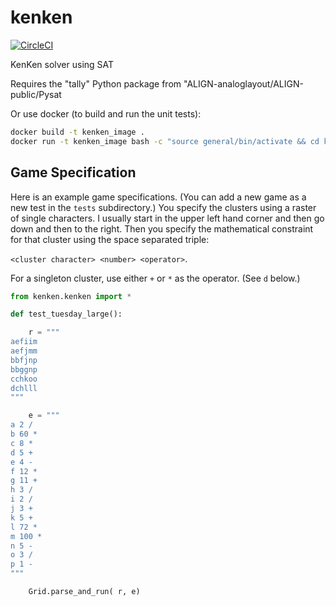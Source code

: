 # kenken
[![CircleCI](https://circleci.com/gh/stevenmburns/kenken.svg?style=svg)](https://circleci.com/gh/stevenmburns/kenken)

KenKen solver using SAT

Requires the "tally" Python package from "ALIGN-analoglayout/ALIGN-public/Pysat

Or use docker (to build and run the unit tests):
```bash
docker build -t kenken_image .
docker run -t kenken_image bash -c "source general/bin/activate && cd kenken && python setup.py test"
```

## Game Specification
Here is an example game specifications. (You can add a new game as a new test in the `tests` subdirectory.)
You specify the clusters using a raster of single characters.
I usually start in the upper left hand corner and then go down and then to the right.
Then you specify the mathematical constraint for that cluster using the space separated triple:

`<cluster character> <number> <operator>`. 

For a singleton cluster, use either `+` or `*` as the operator. (See `d` below.)
```python
from kenken.kenken import *

def test_tuesday_large():

    r = """
aefiim
aefjmm
bbfjnp
bbggnp
cchkoo
dchlll
"""

    e = """
a 2 /
b 60 *
c 8 *
d 5 +
e 4 -
f 12 *
g 11 +
h 3 /
i 2 /
j 3 +
k 5 +
l 72 *
m 100 *
n 5 -
o 3 /
p 1 -
"""

    Grid.parse_and_run( r, e)
```
